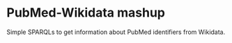 # PubMed-Wikidata mashup

Simple SPARQLs to get information about PubMed identifiers from Wikidata.
